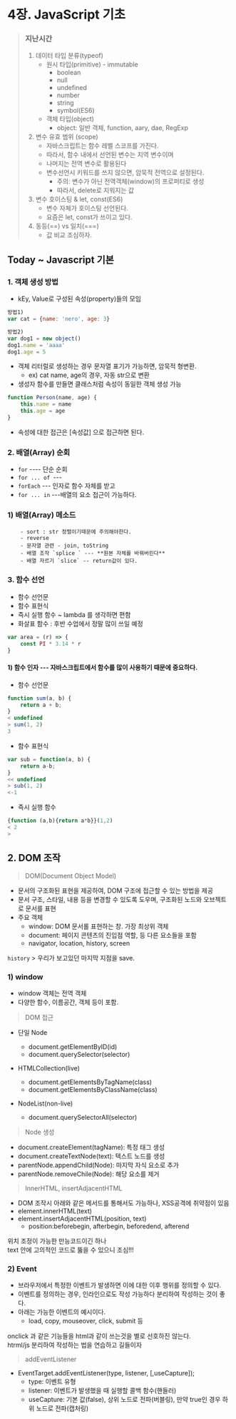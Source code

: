 # 4장. JavaScript 기초

> ### 지난시간
>
> 1. 데이터 타입 분류(typeof)
>    - 원시 타입(primitive) - immutable
>      - boolean
>      - null
>      - undefined
>      - number
>      - string
>      - symbol(ES6)
>    - 객체 타입(object)
>      - object: 일반 객체, function, aary, dae, RegExp
> 2. 변수 유효 범위 (scope)
>    - 자바스크립트는 함수 레벨 스코프를 가진다.
>    - 따라서, 함수 내에서 선언된 변수는 지역 변수이며
>    - 나머지는 전역 변수로 활용된다
>    - 변수선언시 키워드를 쓰지 않으면, 암묵적 전역으로 설정된다.
>      - 주의: 변수가 아닌 전역객체(window)의 프로퍼티로 생성
>      - 따라서, delete로 지워지는 값
> 3. 변수 호이스팅 & let, const(ES6)
>    - 변수 자체가 호이스팅 선언된다.
>    - 요즘은 let, const가 쓰이고 있다.
> 4. 동등(==) vs 일치(===) 
>    - 값 비교 조심하자.



## Today ~ Javascript 기본

### 1. 객체 생성 방법

- kEy, Value로 구성된 속성(property)들의 모임

```javascript
방법1)
var cat = {name: 'nero', age: 3}

방법2)
var dog1 = new object()
dog1.name = 'aaaa'
dog1.age = 5
```

- 객체 리터럴로 생성하는 경우 문자열 표기가 가능하면, 암묵적 형변환.
  - ex) cat name, age의 경우, 자동 str으로 변환
- 생성자 함수를 만들면 클래스처럼 속성이 동일한 객체 생성 가능

```javascript
function Person(name, age) {
    this.name = name
    this.age = age
}
```

- 속성에 대한 접근은 [속성값] 으로 접근하면 된다.



### 2. 배열(Array) 순회

- `for` ---- 단순 순회
- `for ... of `---
- `forEach`  --- 인자로 함수 자체를 받고
- `for ... in` ---배열의 요소 접근이 가능하다.



### 	1) 배열(Array) 메소드

		- sort : str 정렬이기때문에 주의해야한다.
		- reverse
		- 문자열 관련 - join, toString
		- 배열 조작 `splice ` --- **원본 자체를 바꿔버린다**
		- 배열 자르기 `slice` -- return값이 있다.



### 3. 함수 선언

- 함수 선언문
- 함수 표현식 
- 즉시 실행 함수  ~ lambda 를 생각하면 편함
- 화살표 함수 : 후반 수업에서 정말 많이 쓰일 예정

```javascript
var area = (r) => {
	const PI * 3.14 * r
}
```

#### 1) 함수 인자 --- 자바스크립트에서 함수를 많이 사용하기 때문에 중요하다.

- 함수 선언문
```javascript
function sum(a, b) {
	return a + b;
}
< undefined
> sum(1, 2)
3
```

- 함수 표현식
```javascript
var sub = function(a, b) {
	return a-b;
}
<< undefined
> sub(1, 2)
<-1
```

- 즉시 실행 함수
```javascript
{function (a,b){return a*b}}(1,2)
< 2
>
```

## 2. DOM 조작
> DOM(Document Object Model)
- 문서의 구조화된 표현을 제공하여, DOM 구조에 접근할 수 있는 방법을 제공
- 문서 구조, 스타일, 내용 등을 변경할 수 있도록 도우며, 구조화된 노드와 오브젝트로 문서를 표현
- 주요 객체
	- window: DOM 문서롤 표현하는 창. 가장 최상위 객체
	- document: 페이지 콘텐츠의 진입점 역할, <body> 등 다른 요소들을 포함
	- navigator, location, history, screen

`history` > 우리가 보고있던 마지막 지점을 save.

### 1) window
- window 객체는 전역 객체
- 다양한 함수, 이름공간, 객체 등이 포함.

> DOM 접근
- 단일 Node
	- document.getElementByID(id)
	- document.querySelector(selector)

- HTMLCollection(live)
	- document.getElementsByTagName(class)
	- document.getElementsByClassName(class)

- NodeList(non-live)
	- document.querySelectorAll(selector)

> Node 생성
- document.createElement(tagName): 특정 태그 생성
- document.createTextNode(text): 텍스트 노드를 생성
- parentNode.appendChild(Node): 마지막 자식 요소로 추가
- parentNode.removeChile(Node): 해당 요소를 제거

> InnerHTML, insertAdjacentHTML
- DOM 조작시 아래와 같은 메서드를 통해서도 가능하나, XSS공격에 취약점이 있음
- element.innerHTML(text)
- element.insertAdjacentHTML(position, text)
	- position:beforebegin, afterbegin, beforedend, afterend

위치 조정이 가능한 만능코드이긴 하나  
text 안에 고의적인 코드로 뚫을 수 있으니 조심!!!


### 2) Event
- 브라우저에서 특정한 이벤트가 발생하면 이에 대한 이후 행위를 정의할 수 있다.
- 이벤트를 정의하는 경우, 인라인으로도 작성 가능하다 분리하여 작성하는 것이 좋다.
- 아래는 가능한 이벤트의 예시이다.
	- load, copy, mouseover, click, submit 등

onclick 과 같은 기능들을 html과 같이 쓰는것을 별로 선호하진 않는다.  
htrml/js 분리하여 작성하는 법을 연습하고 길들이자
> addEventListener
- EventTarget.addEventListener(type, listener, [,useCapture]);
	- type: 이벤트 유형
	- listener: 이벤트가 발생했을 때 실행할 콜백 함수(핸들러)
	- useCapture: 기본 값(false), 상위 노드로 전파(버블링), 만약 true인 경우 하위 노드로 전파(캡처링)